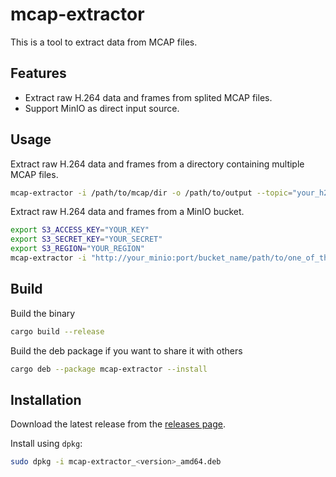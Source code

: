 # mcap-extractor
This is a tool to extract data from MCAP files.

## Features
- Extract raw H.264 data and frames from splited MCAP files.
- Support MinIO as direct input source.

## Usage
Extract raw H.264 data and frames from a directory containing multiple MCAP files.
```bash
mcap-extractor -i /path/to/mcap/dir -o /path/to/output --topic="your_h264_topic"
```

Extract raw H.264 data and frames from a MinIO bucket.
```bash
export S3_ACCESS_KEY="YOUR_KEY"
export S3_SECRET_KEY="YOUR_SECRET"
export S3_REGION="YOUR_REGION"
mcap-extractor -i "http://your_minio:port/bucket_name/path/to/one_of_the_mcap_file.mcap" -o /path/to/output --topic="your_h264_topic"
```

## Build
Build the binary
```bash
cargo build --release
```

Build the deb package if you want to share it with others
```bash
cargo deb --package mcap-extractor --install
```

## Installation
Download the latest release from the [releases page](https://github.com/yinguobing/mcap-extractor/releases).

Install using `dpkg`:
```bash
sudo dpkg -i mcap-extractor_<version>_amd64.deb
```
